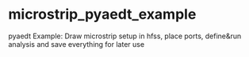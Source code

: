 # microstrip_pyaedt_example
pyaedt Example: Draw microstrip setup in hfss, place ports, define&amp;run analysis and save everything for later use
